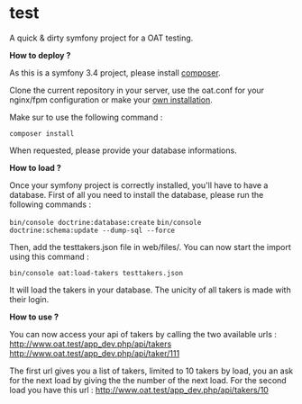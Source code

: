 test
====

A quick & dirty symfony project for a OAT testing.

**How to deploy ?**

As this is a symfony 3.4 project, please install [composer](https://getcomposer.org/download/).

Clone the current repository in your server, use the oat.conf for your nginx/fpm configuration or make your [own installation](https://symfony.com/doc/current/setup/web_server_configuration.html).

Make sur to use the following command :

`composer install`

When requested, please provide your database informations.

**How to load ?**

Once your symfony project is correctly installed, you'll have to have a database.
First of all you need to install the database, please run the following commands :

`bin/console doctrine:database:create`
`bin/console doctrine:schema:update --dump-sql --force`

Then, add the testtakers.json file in web/files/. You can now start the import using this command : 

`bin/console oat:load-takers testtakers.json`

It will load the takers in your database. The unicity of all takers is made with their login.


**How to use ?**

You can now access your api of takers by calling the two available urls :
http://www.oat.test/app_dev.php/api/takers
http://www.oat.test/app_dev.php/api/taker/111

The first url gives you a list of takers, limited to 10 takers by load, you an ask for the next load by giving the the number of the next load.
For the second load you have this url : 
http://www.oat.test/app_dev.php/api/takers/10
